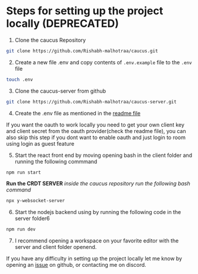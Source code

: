 # Steps for setting up the project locally (DEPRECATED)

1. Clone the caucus Repository

```sh
git clone https://github.com/Rishabh-malhotraa/caucus.git
```

2. Create a new file .env and copy contents of `.env.example` file to the `.env` file

```sh
touch .env
```

3. Clone the caucus-server from github
```sh
git clone https://github.com/Rishabh-malhotraa/caucus-server.git
```

4. Create the .env file as mentioned in the [readme file](https://github.com/Rishabh-malhotraa/caucus-server#prerequisites)

If you want the oauth to work locally you need to get your own client key and client secret from the oauth provider(check the readme file), you can also skip this step if you dont want to enable oauth and just login to room using login as guest feature

5. Start the react front end by moving opening bash in the client folder and running the following commmand

``` sh
npm run start
```

**Run the CRDT SERVER**
_inside the caucus repository run the following bash command_
``` sh
npx y-websocket-server
```

6. Start the nodejs backend using by running the following code in the server folder6

``` sh
npm run dev
```

7. I recommend opening a workspace on your favorite editor with the server and client folder openend.

If you have any difficulty in setting up the project locally let me know by opening an [issue](https://github.com/Rishabh-malhotraa/caucus/issues) on github, or contacting me on discord.


